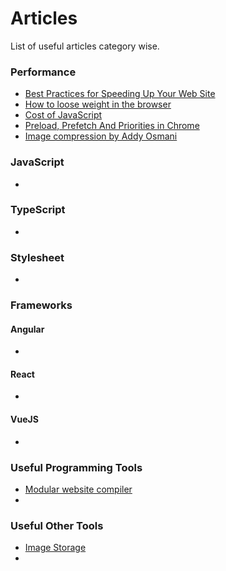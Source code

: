 # Articles #

List of useful articles category wise.

### Performance ###

* [Best Practices for Speeding Up Your Web Site](https://developer.yahoo.com/performance/rules.html)
* [How to loose weight in the browser](https://browserdiet.com)
* [Cost of JavaScript](https://medium.com/dev-channel/the-cost-of-javascript-84009f51e99e)
* [Preload, Prefetch And Priorities in Chrome](https://medium.com/reloading/preload-prefetch-and-priorities-in-chrome-776165961bbf)
* [Image compression by Addy Osmani](https://images.guide/)

### JavaScript ###

* []()

### TypeScript ###

* []()

### Stylesheet ###

* []()

### Frameworks ###
#### Angular ####
* []()

#### React ####
* []()

#### VueJS ####
* []()

### Useful Programming Tools ###

* [Modular website compiler](https://phenomic.io/)
* []()

### Useful Other Tools ###

* [Image Storage](https://cloudinary.com/)
* []()
